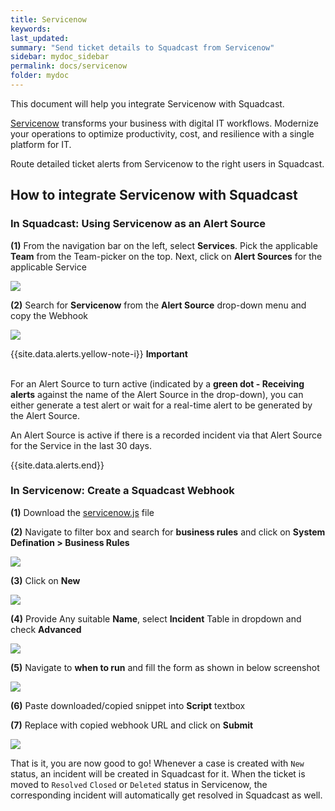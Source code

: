 ```yaml
---
title: Servicenow
keywords: 
last_updated: 
summary: "Send ticket details to Squadcast from Servicenow"
sidebar: mydoc_sidebar
permalink: docs/servicenow
folder: mydoc
---
```


This document will help you integrate Servicenow with Squadcast.

[Servicenow](https://www.servicenow.com/) transforms your business with digital IT workflows. Modernize your operations to optimize productivity, cost, and resilience with a single platform for IT.

Route detailed ticket alerts from Servicenow to the right users in Squadcast.

## How to integrate Servicenow with Squadcast

### In Squadcast: Using Servicenow as an Alert Source

**(1)** From the navigation bar on the left, select **Services**. Pick the applicable **Team** from the Team-picker on the top. Next, click on **Alert Sources** for the applicable Service

![](images/alert_source_1.png)

**(2)** Search for **Servicenow** from the **Alert Source** drop-down menu and copy the Webhook

![](images/servicenow_1.png)

{{site.data.alerts.yellow-note-i}}
<b>Important</b><br/><br/>
<p>For an Alert Source to turn active (indicated by a <b>green dot - Receiving alerts</b> against the name of the Alert Source in the drop-down), you can either generate a test alert or wait for a real-time alert to be generated by the Alert Source.</p>
<p>An Alert Source is active if there is a recorded incident via that Alert Source for the Service in the last 30 days.</p>
{{site.data.alerts.end}}

### In Servicenow: Create a Squadcast Webhook

**(1)** Download the [servicenow.js](https://github.com/SquadcastHub/ingester/) file

**(2)** Navigate to filter box and search for **business rules** and click on **System Defination > Business Rules**

![](images/servicenow_2.png)

**(3)** Click on **New**

![](images/servicenow_3.png)

**(4)** Provide Any suitable **Name**, select **Incident** Table in dropdown and check **Advanced**

![](images/servicenow_4.png)

**(5)** Navigate to **when to run** and fill the form as shown in below screenshot

![](images/servicenow_5.png)

**(6)** Paste downloaded/copied snippet into **Script** textbox

**(7)** Replace **<Squadcast webhook URL>** with copied webhook URL and click on **Submit**

![](images/servicenow_6.png)

That is it, you are now good to go! Whenever a case is created with `New` status, an incident will be created in Squadcast for it. When the ticket is moved to `Resolved` `Closed` or `Deleted` status in Servicenow, the corresponding incident will automatically get resolved in Squadcast as well.